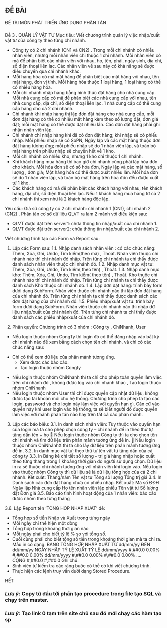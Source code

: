 ## ĐỀ BÀI

ĐỀ TÀI MÔN PHÁT TRIỂN ỨNG DỤNG PHÂN TÁN
### 
Đề 3 . QUẢN LÝ VẬT TƯ
Mục tiêu: Viết chương trình quản lý việc nhập/xuất vật tư của công ty theo từng chi nhánh.
-	Công ty  có 2 chi nhánh (CN1 và CN2) . Trong mỗi chi nhánh có nhiều nhân viên, nhưng mỗi nhân viên chỉ thuộc 1 chi nhánh. Mỗi nhân viên có mã để phân biệt các nhân viên với nhau, họ, tên, phái, ngày sinh, dịa chỉ, số điện thoại liên lạc. Các nhân viên về sau này có khả năng sẽ được điều chuyển qua chi nhánh khác.
-	Mỗi hàng hóa có mã mặt hàng để phân biệt các mặt hàng với nhau, tên mặt hàng, đơn vị tính. Mỗi hàng hóa thuộc 1 loại hàng, 1 loại hàng có thể có nhiều hàng hóa.
-	Mỗi chi nhánh nhập hàng bằng hình thức đặt hàng cho nhà cung cấp. Mỗi nhà cung cấp có mã để phân biệt các nhà cung cấp với nhau, tên nhà cung cấp,  dịa chỉ, số điện thoại liên lạc. 1 nhà cung cấp có thể cung cấp hàng cho cả 2 chi nhánh.
-	Chi nhánh khi nhập hàng thì lập đơn đặt hàng cho nhà cung cấp, mỗi đơn đặt hàng có thể có nhiều mặt hàng kèm theo số lượng đặt, đơn giá đặt; mỗi mặt hàng có thể được  đặt nhiều lần. Các đơn đặt hàng phải ghi nhận nhân viên lập. 
-	Chi nhánh chỉ nhập hàng khi đă có đơn đặt hàng; khi nhập sẽ có phiếu nhập. Mỗi phiếu nhập sẽ có SoPN, Ngày lập và các mặt hàng thuộc đơn đặt hàng tương ứng; mỗi phiếu nhập sẽ do  1 nhân viên lập, và toàn bộ mặt hàng trên phiếu nhập sẽ chuyển hết về 1 kho. 
-	Mỗi chi nhánh có nhiều kho, nhưng 1 kho chỉ thuộc 1 chi nhánh.
-	Khi khách hàng mua hàng thì bao giờ chi nhánh cũng phải lập hóa đơn cho khách. Mỗi hóa đơn sẽ có số hóa đơn, Ngày lập và các mặt hàng, số lượng , đơn giá; Một hàng hóa có thể được xuất nhiều lần. Mỗi hóa đơn sẽ do  1 nhân viên lập, và toàn bộ mặt hàng trên hóa đơn đều được xuất từ 1 kho.
-	Các khách hàng có mã để phân biệt các khách hàng với nhau, tên khách hàng,  dịa chỉ, số điện thoại liên lạc. Nếu 1 khách hàng mua hàng từ cả 2 chi nhánh thì xem như là 2 khách hàng độc lập. 

Yêu cầu: 
Giả sử  công ty có  2 chi  nhánh: chi nhánh 1  (CN1), chi nhánh 2  (CN2) .
Phân tán cơ sở dữ liệu QLVT  ra làm 2 mảnh với điều kiện sau: 
-	QLVT được đặt trên server1: chứa thông tin nhập/xuất của chi nhánh 1.
-	QLVT được đặt trên server2: chứa thông tin nhập/xuất của chi nhánh 2.
 
Viết chương trình tạo các Form và Report sau:

1. Lập các Form sau:
1.1. Nhập danh sách nhân viên : có các chức năng: Thêm, Xóa, Ghi, Undo, Tìm kiếm(theo mã) , Thoát. Nhân viên thuộc chi nhánh nào thì chi nhánh đó nhập. Trên từng chi nhánh ta chỉ thấy được danh sách nhân viên thuộc chi nhánh đó.
1.2. Nhập danh mục vật tư: Thêm, Xóa, Ghi, Undo, Tìm kiếm( theo tên) , Thoát. 
1.3. Nhập danh mục kho: Thêm, Xóa, Ghi, Undo, Tìm kiếm( theo tên) , Thoát. Kho thuộc chi nhánh nào thì chi nhánh đó nhập. Trên từng chi nhánh ta chỉ thấy được danh sách Kho thuộc chi nhánh đó.
1.4. Lập đơn đặt hàng: trình bày form dưới dạng SubForm. Nhân viên thuộc chi nhánh nào thì lập đơn đặt hàng của chi nhánh đó. Trên từng chi nhánh ta chỉ thấy được danh sách các  đơn  đặt hàng của chi nhánh đó.
1.5. Phiếu nhập/xuất vật tư: trình bày form dưới dạng SubForm. Nhân viên thuộc chi nhánh nào thì nhập dữ liệu nhập/xuất của chi nhánh đó. Trên từng chi nhánh ta chỉ thấy được danh sách các phiếu nhập/xuất của chi nhánh đó.
 

2. Phân quyền: Chương trình có 3 nhóm : Công ty , ChiNhanh, User
-  Nếu login thuộc nhóm CongTy thì login đó có thể đăng nhập vào bất kỳ chi nhánh nào để xem bằng cách chọn tên chi nhánh, và chỉ có các chức năng sau:
 + Chỉ có thể xem dữ liệu của phân mảnh tương ứng.
 	 + Xem được các báo cáo.
	 + Tạo login thuộc nhóm Congty
-  Nếu login thuộc nhóm ChiNhanh thì ta chỉ cho phép toàn quyền làm việc trên chi nhánh đó , không được log vào chi nhánh khác  , Tạo login thuộc nhóm ChiNhanh
- Nếu login thuộc nhóm User thì chỉ được quyền cập nhật dữ liệu, không được tạo tài khoản mới cho hệ thống.
Chương trình cho phép ta tạo các login, password và cho login này làm việc với quyền hạn gì. Căn cứ vào quyền này khi user login vào hệ thống, ta sẽ biết người đó được quyền làm việc với mảnh phân tán nào hay trên tất cả các phân mảnh. 
3. Lập các báo biểu:
3.1. In danh sách nhân viên: Tùy thuộc vào quyền hạn của login mà ta cho phép chọn công ty – chi nhánh để in theo thứ tự tăng dần tên + họ
 Nếu login thuộc nhóm Công ty thì ta cho chọn tên chi nhánh và tìm dữ liệu trên phân mảnh tương ứng để in. 
 Nếu login thuộc nhóm ChiNhánhX thì ta cho lấy dữ liệu trên phân mảnh tương ứng để in.
3.2. In danh mục vật tư: theo thứ tự tên vật tư tăng dần của cả công ty
3.3. In Bảng kê chi tiết số lượng – trị giá hàng nhập hoặc xuất theo từng tháng trong 1 khoảng thời gian do người sử dụng chọn. 
Dữ liệu in ra sẽ thuộc chi nhánh tương ứng với nhân viên khi login vào. Nếu login vào thuộc nhóm Công ty thì dữ liệu sẽ là dữ liệu tổng hợp của cả 2 chi nhánh. Kết xuất: 
Tháng/năm       Tên vật tư        Tổng số lượng            Tổng trị giá
3.4. In Danh sách các đơn đặt hàng chưa có phiếu nhập. Kết xuất:
     	 Mã số ĐĐH  Ngày lập     Nhà cung cấp  Họ tên nhân viên  lập phiếu
           Tên vật tư     Số lượng đặt     Đơn giá
3.5. Báo cáo tình hình hoạt động của 1 nhân viên: báo cáo được nhóm theo từng tháng

3.6. Lập Report tên ‘TONG HOP NHAP XUAT’ để:
- Tổng hợp số tiền Nhập và Xuất trong từng ngày
- Mỗi ngày chỉ thể hiện một dòng
- Tổng hợp trong khoảng thời gian nào
- Mỗi ngày phải cho biết tỷ lệ % so với tổng số.
- Cuối cùng phải cho biết tổng số tiền trong khoảng thời gian mà ta chỉ ra.
Mẫu in có dạng:
BẢNG TỔNG HỢP NHẬP XUẤT
TỪ dd/mm/yy ĐẾN dd/mm/yy
NGÀY	NHẬP	TỶ LỆ	XUẤT	TỶ LỆ
dd/mm/yyyy	#,##0.0	0.00%	#,##0.0	0.00%
dd/mm/yyyy	#,##0.0	0.00%	#,##0.0	0.00%
….				
CỘNG	#,##0.0		#,##0.0	
 Ghi chú: 
- Sinh viên tự kiểm tra các ràng buộc có thể có khi viết chương trình.
 - Thực hiện các lệnh truy vấn dưới dạng Stored Procedure.

HẾT


### **_Lưu ý_**: Copy từ đầu tới phần tạo procedure trong file [tạo SQL](QLVT.Database.sql) và chạy trên master. 
### **_Lưu ý_**: Tạo link 0 tạm trên site chủ sau đó mới chạy các hàm tạo sp
